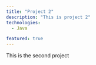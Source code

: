 ```yaml
---
title: "Project 2"
description: "This is project 2"
technologies:
  - Java

featured: true
---
```


This is the second project
